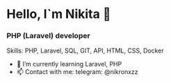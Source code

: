 # Hello, I`m Nikita 👋
### PHP (Laravel) developer
 Skills: PHP, Laravel, SQL, GIT, API, HTML, CSS, Docker

- 🌱 I’m currently learning Laravel, PHP
- 📫 Сontact with me: telegram: @nikronxzz

